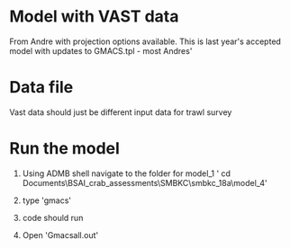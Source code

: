 # Model with VAST data 
From Andre with projection options available.
This is last year's accepted model with updates to GMACS.tpl - most Andres'

# Data file
Vast data should just be different input data for trawl survey 


# Run the model
1) Using ADMB shell navigate to the folder for model_1
    ' cd Documents\BSAI_crab_assessments\SMBKC\smbkc_18a\model_4'
    
2) type 'gmacs'

3) code should run

4) Open 'Gmacsall.out'





